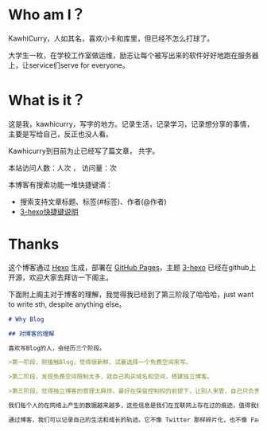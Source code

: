 # Who am I？

KawhiCurry，人如其名，喜欢小卡和库里，但已经不怎么打球了。

大学生一枚，在学校工作室做运维，励志让每个被写出来的软件好好地跑在服务器上，让service们serve for everyone。

# What is it？

这是我，kawhicurry，写字的地方。记录生活，记录学习，记录想分享的事情，主要是写给自己，反正也没人看。

Kawhicurry到目前为止已经写了<code class="article_number"></code>篇文章， 共<code class="site_word_count"></code>字。

本站访问人数：<code class="site_uv"></code>人次 ， 访问量：<code class="site_pv"></code>次

本博客有搜索功能一堆快捷键滴： 

- 搜索支持文章标题、标签(#标签)、作者(@作者)
- <a href='http://yelog.org/2017/03/24/3-hexo-shortcuts/'>3-hexo快捷键说明</a>

# Thanks

这个博客通过 [Hexo](https://hexo.io/) 生成，部署在 [GitHub Pages](https://pages.github.com/)，主题 [3-hexo](https://github.com/yelog/hexo-theme-3-hexo) 已经在github上开源，欢迎大家去拜访一下阁主。

下面附上阁主对于博客的理解，我觉得我已经到了第三阶段了哈哈哈，just want to write sth, despite anything else。

```markdown
# Why Blog

## 对博客的理解

喜欢写Blog的人，会经历三个阶段。

>第一阶段，刚接触Blog，觉得很新鲜，试着选择一个免费空间来写。

>第二阶段，发现免费空间限制太多，就自己购买域名和空间，搭建独立博客。

>第三阶段，觉得独立博客的管理太麻烦，最好在保留控制权的前提下，让别人来管，自己只负责写文章。

我们每个人的在网络上产生的数据越来越多，这些信息是我们在互联网上存在过的痕迹，值得我们认真对待。但是它们被分散分布在各个网站上。很多时候我们很难将它们聚合在一起，而且各个网站的信息排布方式也没有办法自由控制，所以我们需要一个可以由自己主宰的空间——博客。

通过博客，我们可以记录自己的生活和成长的轨迹。它不像 Twitter 那样碎片化，也不像 Facebook 那样关系化，它是私人的空间。
```

